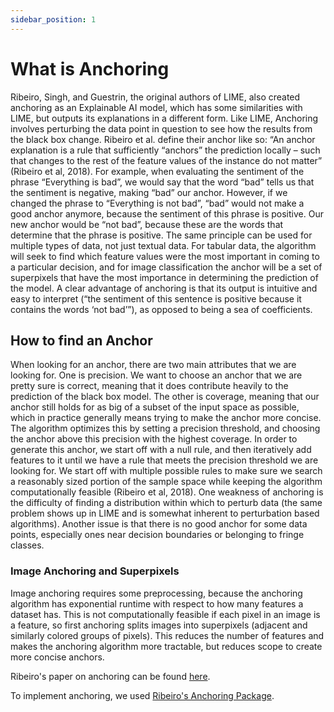 ```yaml
---
sidebar_position: 1
---
```


# What is Anchoring

Ribeiro, Singh, and Guestrin, the original authors of LIME, also created anchoring as an Explainable AI model, which has some similarities with LIME, but outputs its explanations in a different form. Like LIME, Anchoring involves perturbing the data point in question to see how the results from the black box change. Ribeiro et al. define their anchor like so: “An anchor explanation is a rule that sufficiently “anchors” the prediction locally – such that changes to the rest of the feature values of the instance do not matter” (Ribeiro et al, 2018). For example, when evaluating the sentiment of the phrase “Everything is bad”, we would say that the word “bad” tells us that the sentiment is negative, making “bad” our anchor. However, if we changed the phrase to “Everything is not bad”, “bad” would not make a good anchor anymore, because the sentiment of this phrase is positive. Our new anchor would be “not bad”, because these are the words that determine that the phrase is positive. The same principle can be used for multiple types of data, not just textual data. For tabular data, the algorithm will seek to find which feature values were the most important in coming to a particular decision, and for image classification the anchor will be a set of superpixels that have the most importance in determining the prediction of the model. A clear advantage of anchoring is that its output is intuitive and easy to interpret (“the sentiment of this sentence is positive because it contains the words ‘not bad’”), as opposed to being a sea of coefficients.

## How to find an Anchor

When looking for an anchor, there are two main attributes that we are looking for. One is precision. We want to choose an anchor that we are pretty sure is correct, meaning that it does contribute heavily to the prediction of the black box model. The other is coverage, meaning that our anchor still holds for as big of a subset of the input space as possible, which in practice generally means trying to make the anchor more concise. The algorithm optimizes this by setting a precision threshold, and choosing the anchor above this precision with the highest coverage. In order to generate this anchor, we start off with a null rule, and then iteratively add features to it until we have a rule that meets the precision threshold we are looking for. We start off with multiple possible rules to make sure we search a reasonably sized portion of the sample space while keeping the algorithm computationally feasible (Ribeiro et al, 2018). One weakness of anchoring is the difficulty of finding a distribution within which to perturb data (the same problem shows up in LIME and is somewhat inherent to perturbation based algorithms). Another issue is that there is no good anchor for some data points, especially ones near decision boundaries or belonging to fringe classes. 

### Image Anchoring and Superpixels

Image anchoring requires some preprocessing, because the anchoring algorithm has exponential runtime with respect to how many features a dataset has. This is not computationally feasible if each pixel in an image is a feature, so first anchoring splits images into superpixels (adjacent and similarly colored groups of pixels). This reduces the number of features and makes the anchoring algorithm more tractable, but reduces scope to create more concise anchors.


Ribeiro's paper on anchoring can be found [here](https://homes.cs.washington.edu/~marcotcr/aaai18.pdf).

To implement anchoring, we used [Ribeiro's Anchoring Package](https://github.com/marcotcr/anchor).

